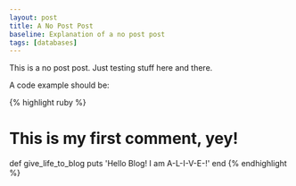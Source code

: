 ```yaml
---
layout: post
title: A No Post Post
baseline: Explanation of a no post post
tags: [databases]
---
```


This is a no post post. Just testing stuff here and there.

A code example should be:


{% highlight ruby %}
# This is my first comment, yey!
def give_life_to_blog
  puts 'Hello Blog! I am A-L-I-V-E-!'
end
{% endhighlight %}
